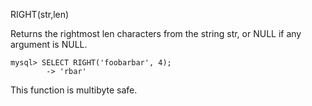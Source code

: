 RIGHT(str,len)

Returns the rightmost len characters from the string str, or NULL if any argument is NULL.

```
mysql> SELECT RIGHT('foobarbar', 4);
        -> 'rbar'
```

This function is multibyte safe.
        

